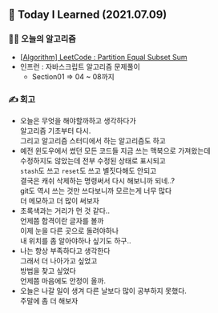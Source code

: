 ## 🚀 Today I Learned (2021.07.09)

### **👨‍💻 오늘의 알고리즘**

-   [[Algorithm] LeetCode : Partition Equal Subset Sum](https://codi-rano.tistory.com/137)
-   인프런 : 자바스크립트 알고리즘 문제풀이
    -   Section01 => 04 ~ 08까지

### **✍️ 회고**

-   오늘은 무엇을 해야할까하고 생각하다가  
    알고리즘 기초부터 다시.  
    그리고 알고리즘 스터디에서 하는 알고리즘도 하고
-   예전 윈도우에서 썼던 모든 코드들 지금 쓰는 맥북으로 가져왔는데  
    수정하지도 않았는데 전부 수정된 상태로 표시되고  
    `stash`도 쓰고 `reset`도 쓰고 별짓다해도 안되고  
    결국은 캐쉬 삭제하는 명령써서 다시 해보니까 되네..?  
    git도 역시 쓰는 것만 쓰다보니까 모르는게 너무 많다  
    더 메모하고 더 많이 써보자
-   초록색과는 거리가 먼 것 같다..  
    언제쯤 합격이란 글자를 볼까  
    이제 눈을 다른 곳으로 돌려야하나  
    내 위치를 좀 알아야하나 싶기도 하구..  
-   나는 항상 부족하다고 생각한다  
    그래서 더 나아가고 싶었고  
    방법을 찾고 싶었다  
    언제쯤 마음에도 안정이 올까.  
-   오늘은 나갈 일이 생겨 다른 날보다 많이 공부하지 못했다.  
    주말에 좀 더 해보자

